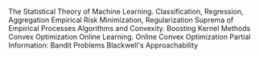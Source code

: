 The Statistical Theory of Machine Learning. 
Classification, Regression, Aggregation
Empirical Risk Minimization, Regularization
Suprema of Empirical Processes
Algorithms and Convexity. 
Boosting
Kernel Methods
Convex Optimization
Online Learning. 
Online Convex Optimization
Partial Information: Bandit Problems
Blackwell's Approachability
